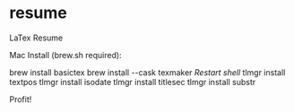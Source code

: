# resume
LaTex Resume

Mac Install (brew.sh required):

  brew install basictex
  brew install --cask texmaker
*Restart shell*
  tlmgr install textpos
  tlmgr install isodate
  tlmgr install titlesec
  tlmgr install substr
  
Profit!
